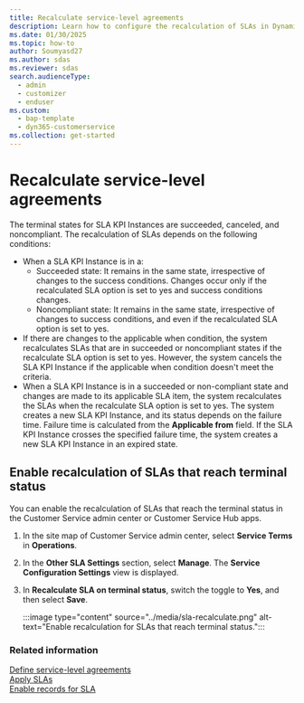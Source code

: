 ```yaml
---
title: Recalculate service-level agreements
description: Learn how to configure the recalculation of SLAs in Dynamics 365 Customer Service.
ms.date: 01/30/2025
ms.topic: how-to
author: Soumyasd27
ms.author: sdas
ms.reviewer: sdas
search.audienceType: 
  - admin
  - customizer
  - enduser
ms.custom: 
  - bap-template
  - dyn365-customerservice
ms.collection: get-started
---
```


# Recalculate service-level agreements

The terminal states for SLA KPI Instances are succeeded, canceled, and noncompliant. The recalculation of SLAs depends on the following conditions:

- When a SLA KPI Instance is in a:
    - Succeeded state: It remains in the same state, irrespective of changes to the success conditions. Changes occur only if the recalculated SLA option is set to yes and success conditions changes.
    - Noncompliant state: It remains in the same state, irrespective of changes to success conditions, and even if the recalculated SLA option is set to yes.
- If there are changes to the applicable when condition, the system recalculates SLAs that are in succeeded or noncompliant states if the recalculate SLA option is set to yes. However, the system cancels the SLA KPI Instance if the applicable when condition doesn't meet the criteria.
- When a SLA KPI Instance is in a succeeded or non-compliant state and changes are made to its applicable SLA item, the system recalculates the SLAs when the recalculate SLA option is set to yes. The system creates a new SLA KPI Instance, and its status depends on the failure time. Failure time is calculated from the **Applicable from** field. If the SLA KPI Instance crosses the specified failure time, the system creates a new SLA KPI Instance in an expired state.

## Enable recalculation of SLAs that reach terminal status

You can enable the recalculation of SLAs that reach the terminal status in the Customer Service admin center or Customer Service Hub apps.

1. In the site map of Customer Service admin center, select **Service Terms** in **Operations**.

1. In the **Other SLA Settings** section, select **Manage**. The **Service Configuration Settings** view is displayed.

1. In **Recalculate SLA on terminal status**, switch the toggle to **Yes**, and then select **Save**.

    :::image type="content" source="../media/sla-recalculate.png" alt-text="Enable recalculation for SLAs that reach terminal status.":::


### Related information

[Define service-level agreements](define-service-level-agreements.md)  
[Apply SLAs](apply-slas.md#apply-slas)  
[Enable records for SLA](enable-entities-service-level-agreements.md)  
